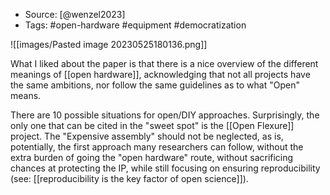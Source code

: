 - Source: [@wenzel2023]
- Tags: #open-hardware #equipment #democratization 

![[images/Pasted image 20230525180136.png]]

What I liked about the paper is that there is a nice overview of the different meanings of [[open hardware]], acknowledging that not all projects have the same ambitions, nor follow the same guidelines as to what "Open" means. 

There are 10 possible situations for open/DIY approaches. Surprisingly, the only one that can be cited in the "sweet spot" is the [[Open Flexure]] project. The "Expensive assembly" should not be neglected, as is, potentially, the first approach many researchers can follow, without the extra burden of going the "open hardware" route, without sacrificing chances at protecting the IP, while still focusing on ensuring reproducibility (see: [[reproducibility is the key factor of open science]]). 

